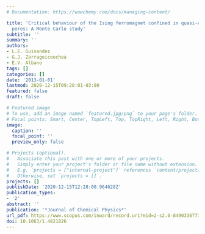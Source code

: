 ```yaml
---
# Documentation: https://wowchemy.com/docs/managing-content/

title: 'Critical behaviour of the Ising ferromagnet confined in quasi-cylindrical
  pores: A Monte Carlo study'
subtitle: ''
summary: ''
authors:
- L.E. Guisandez
- G.J. Zarragoicoechea
- E.V. Albano
tags: []
categories: []
date: '2013-01-01'
lastmod: 2020-12-15T09:28:01-03:00
featured: false
draft: false

# Featured image
# To use, add an image named `featured.jpg/png` to your page's folder.
# Focal points: Smart, Center, TopLeft, Top, TopRight, Left, Right, BottomLeft, Bottom, BottomRight.
image:
  caption: ''
  focal_point: ''
  preview_only: false

# Projects (optional).
#   Associate this post with one or more of your projects.
#   Simply enter your project's folder or file name without extension.
#   E.g. `projects = ["internal-project"]` references `content/project/deep-learning/index.md`.
#   Otherwise, set `projects = []`.
projects: []
publishDate: '2020-12-15T12:28:00.964628Z'
publication_types:
- '2'
abstract: ''
publication: '*Journal of Chemical Physics*'
url_pdf: https://www.scopus.com/inward/record.uri?eid=2-s2.0-84903367731&doi=10.1063%2f1.4821826&partnerID=40&md5=4d2b8477c9ef3fd7cbf8496dc8ec3fe7
doi: 10.1063/1.4821826
---
```

